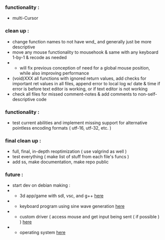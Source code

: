 ### functionality :
- multi-Cursor

### clean up :
- change function names to not have wnd_ and generally just be more descriptive
- move any mouse functionality to mousehook & same with any keyboard 1-by-1 & recode as needed
- - will fix previous conception of need for a global mouse position, while also improving performance
- (void)XXX all functions with ignored return values, add checks for important ret values in all files, append error to local log w/ date & time if error is before text editor is working, or if text editor is not working
- check all files for missed comment-notes & add comments to non-self-descriptive code

### functionality :
- test current abilities and implement missing support for alternative pointless encoding formats ( utf-16, utf-32, etc. )

### final clean up :
- full, final, in-depth reoptimization ( use valgrind as well )
- test everything ( make list of stuff from each file's funcs )
- add ss, make documentation, make repo public

### future :
- start dev on debian making :
- - 3d app/game with sdl, vsc, and g++ [here](https://www.libsdl.org/)
- - keyboard program using sine wave generation [here](https://www.youtube.com/watch?v=5xd9BMxoXqo)
- - custom driver ( access mouse and get input being sent ( if possible ) ) [here]()
- - operating system [here](https://www.youtube.com/watch?v=9t-SPC7Tczc)